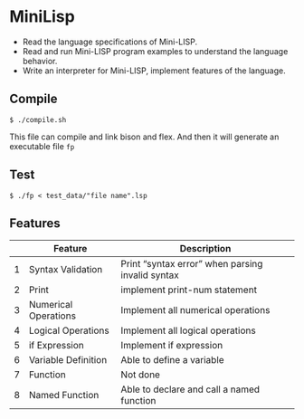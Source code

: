 # MiniLisp

- Read the language specifications of Mini-LISP.
- Read and run Mini-LISP program examples to understand the language behavior.
- Write an interpreter for Mini-LISP, implement features of the language.

## Compile

    $ ./compile.sh

This file can compile and link bison and flex. And then it will generate an executable file `fp`

## Test

    $ ./fp < test_data/"file name".lsp

## Features

|     | Feature              | Description                                      |
| --- | -------------------- | ------------------------------------------------ |
| 1   | Syntax Validation    | Print “syntax error” when parsing invalid syntax |
| 2   | Print                | implement print-num statement                    |
| 3   | Numerical Operations | Implement all numerical operations               |
| 4   | Logical Operations   | Implement all logical operations                 |
| 5   | if Expression        | Implement if expression                          |
| 6   | Variable Definition  | Able to define a variable                        |
| 7   | Function             | Not done                                         |
| 8   | Named Function       | Able to declare and call a named function        |
